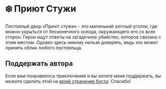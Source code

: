 # ❄️ Приют Стужи
Постоялый двор «Приют стужи» - это маленький уютный уголок, где можно укрыться от бесконечного холода, окружающего его со всех сторон. Герои ищут ответы на загадочное убийство, которое связано с этим местом. Однако здесь никому нельзя доверять, ведь зло может принять облик любого постояльца.

## Поддержать автора
Если вам понравилось приключение и вы хотите меня поддержать, вы можете сделать этой на [моей страничке бусти](https://boosty.to/omar0275). Спасибо!
